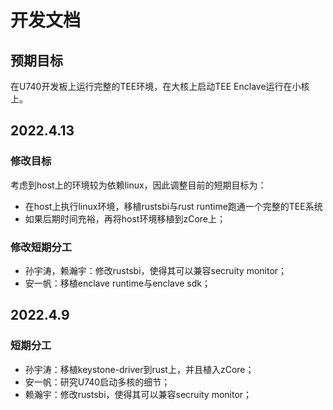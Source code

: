 # 开发文档

## 预期目标
在U740开发板上运行完整的TEE环境，在大核上启动TEE Enclave运行在小核上。

## 2022.4.13
### 修改目标
考虑到host上的环境较为依赖linux，因此调整目前的短期目标为：
- 在host上执行linux环境，移植rustsbi与rust runtime跑通一个完整的TEE系统
- 如果后期时间充裕，再将host环境移植到zCore上；
### 修改短期分工
- 孙宇涛，赖瀚宇：修改rustsbi，使得其可以兼容secruity monitor；
- 安一帆：移植enclave runtime与enclave sdk；

## 2022.4.9
### 短期分工
- 孙宇涛：移植keystone-driver到rust上，并且植入zCore；
- 安一帆：研究U740启动多核的细节；
- 赖瀚宇：修改rustsbi，使得其可以兼容secruity monitor；
